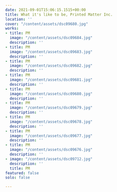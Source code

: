```yaml
---
date: 2021-09-01T15:06:15.1515+00:00
title: What it's like to be, Printed Matter Inc.
location: ''
cover: "/content/assets/dsc09680.jpg"
works:
- title: PM
  image: "/content/assets/dsc09684.jpg"
  description: ''
- title: PM
  image: "/content/assets/dsc09683.jpg"
  description: ''
- title: PM
  image: "/content/assets/dsc09682.jpg"
  description: ''
- title: PM
  image: "/content/assets/dsc09681.jpg"
  description: ''
- title: PM
  image: "/content/assets/dsc09680.jpg"
  description: ''
- title: PM
  image: "/content/assets/dsc09679.jpg"
  description: ''
- title: PM
  image: "/content/assets/dsc09678.jpg"
  description: ''
- title: PM
  image: "/content/assets/dsc09677.jpg"
  description: ''
- title: PM
  image: "/content/assets/dsc09676.jpg"
  description: ''
- image: "/content/assets/dsc09712.jpg"
  description: ''
  title: PM
featured: false
solo: false

---
```

